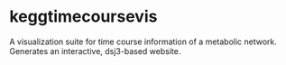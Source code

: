 # keggtimecoursevis
A visualization suite for time course information of a metabolic network. Generates an interactive, dsj3-based website.
